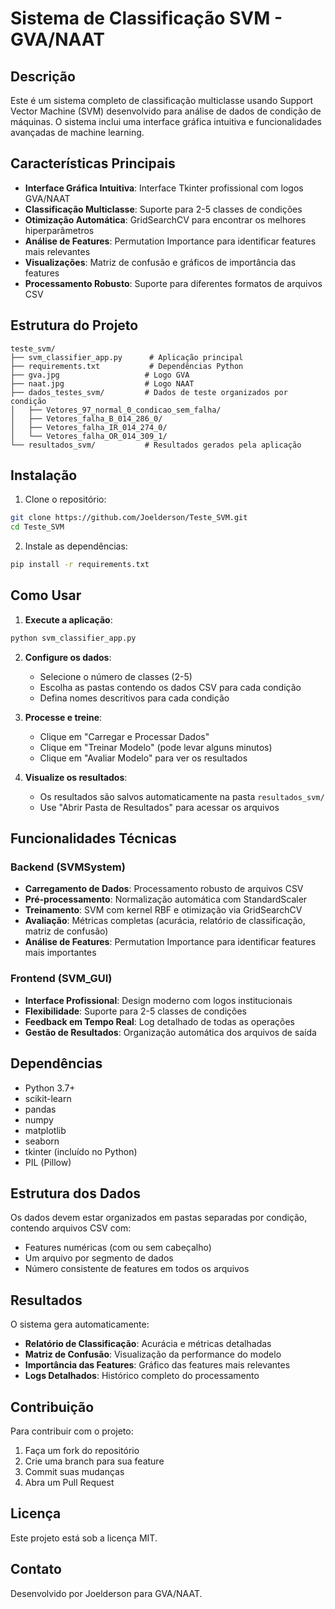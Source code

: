 # Sistema de Classificação SVM - GVA/NAAT

## Descrição

Este é um sistema completo de classificação multiclasse usando Support Vector Machine (SVM) desenvolvido para análise de dados de condição de máquinas. O sistema inclui uma interface gráfica intuitiva e funcionalidades avançadas de machine learning.

## Características Principais

- **Interface Gráfica Intuitiva**: Interface Tkinter profissional com logos GVA/NAAT
- **Classificação Multiclasse**: Suporte para 2-5 classes de condições
- **Otimização Automática**: GridSearchCV para encontrar os melhores hiperparâmetros
- **Análise de Features**: Permutation Importance para identificar features mais relevantes
- **Visualizações**: Matriz de confusão e gráficos de importância das features
- **Processamento Robusto**: Suporte para diferentes formatos de arquivos CSV

## Estrutura do Projeto

```
teste_svm/
├── svm_classifier_app.py      # Aplicação principal
├── requirements.txt           # Dependências Python
├── gva.jpg                   # Logo GVA
├── naat.jpg                  # Logo NAAT
├── dados_testes_svm/         # Dados de teste organizados por condição
│   ├── Vetores_97_normal_0_condicao_sem_falha/
│   ├── Vetores_falha_B_014_286_0/
│   ├── Vetores_falha_IR_014_274_0/
│   └── Vetores_falha_OR_014_309_1/
└── resultados_svm/           # Resultados gerados pela aplicação
```

## Instalação

1. Clone o repositório:
```bash
git clone https://github.com/Joelderson/Teste_SVM.git
cd Teste_SVM
```

2. Instale as dependências:
```bash
pip install -r requirements.txt
```

## Como Usar

1. **Execute a aplicação**:
```bash
python svm_classifier_app.py
```

2. **Configure os dados**:
   - Selecione o número de classes (2-5)
   - Escolha as pastas contendo os dados CSV para cada condição
   - Defina nomes descritivos para cada condição

3. **Processe e treine**:
   - Clique em "Carregar e Processar Dados"
   - Clique em "Treinar Modelo" (pode levar alguns minutos)
   - Clique em "Avaliar Modelo" para ver os resultados

4. **Visualize os resultados**:
   - Os resultados são salvos automaticamente na pasta `resultados_svm/`
   - Use "Abrir Pasta de Resultados" para acessar os arquivos

## Funcionalidades Técnicas

### Backend (SVMSystem)
- **Carregamento de Dados**: Processamento robusto de arquivos CSV
- **Pré-processamento**: Normalização automática com StandardScaler
- **Treinamento**: SVM com kernel RBF e otimização via GridSearchCV
- **Avaliação**: Métricas completas (acurácia, relatório de classificação, matriz de confusão)
- **Análise de Features**: Permutation Importance para identificar features mais importantes

### Frontend (SVM_GUI)
- **Interface Profissional**: Design moderno com logos institucionais
- **Flexibilidade**: Suporte para 2-5 classes de condições
- **Feedback em Tempo Real**: Log detalhado de todas as operações
- **Gestão de Resultados**: Organização automática dos arquivos de saída

## Dependências

- Python 3.7+
- scikit-learn
- pandas
- numpy
- matplotlib
- seaborn
- tkinter (incluído no Python)
- PIL (Pillow)

## Estrutura dos Dados

Os dados devem estar organizados em pastas separadas por condição, contendo arquivos CSV com:
- Features numéricas (com ou sem cabeçalho)
- Um arquivo por segmento de dados
- Número consistente de features em todos os arquivos

## Resultados

O sistema gera automaticamente:
- **Relatório de Classificação**: Acurácia e métricas detalhadas
- **Matriz de Confusão**: Visualização da performance do modelo
- **Importância das Features**: Gráfico das features mais relevantes
- **Logs Detalhados**: Histórico completo do processamento

## Contribuição

Para contribuir com o projeto:
1. Faça um fork do repositório
2. Crie uma branch para sua feature
3. Commit suas mudanças
4. Abra um Pull Request

## Licença

Este projeto está sob a licença MIT.

## Contato

Desenvolvido por Joelderson para GVA/NAAT. 